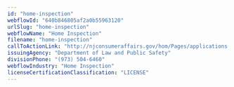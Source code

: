 ```yaml
---
id: "home-inspection"
webflowId: "640b846805af2a0b55963120"
urlSlug: "home-inspection"
webflowName: "Home Inspection"
filename: "home-inspection"
callToActionLink: "http://njconsumeraffairs.gov/hom/Pages/applications.aspx"
issuingAgency: "Department of Law and Public Safety"
divisionPhone: "(973) 504-6460"
webflowIndustry: "Home Inspection"
licenseCertificationClassification: "LICENSE"
---
```

